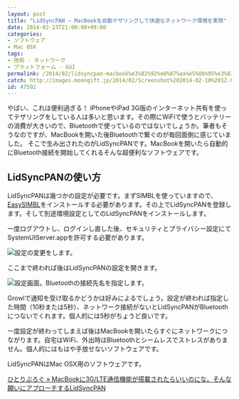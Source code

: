 ```yaml
---
layout: post
title: "LidSyncPAN – MacBookを自動テザリングして快適なネットワーク環境を実現"
date: 2014-02-23T21:00:00+09:00
categories:
- ソフトウェア
- Mac OSX
tags: 
- 技術 - ネットワーク
- プラットフォーム - GUI
permalink: /2014/02/lidsyncpan-macbook%e3%82%92%e8%87%aa%e5%8b%95%e3%83%86%e3%82%b6%e3%83%aa%e3%83%b3%e3%82%b0%e3%81%97%e3%81%a6%e5%bf%ab%e9%81%a9%e3%81%aa%e3%83%8d%e3%83%83%e3%83%88%e3%83%af%e3%83%bc%e3%82%af%e7%92%b0/
catch: http://images.moongift.jp/2014/02/Screenshot%202014-02-10%2012.02.52_thumb.c2a2555ddf3e4dfd77c654a61fb0aca4.png
id: 47592
---
```

やばい、これは便利過ぎる！
iPhoneやiPad 3G版のインターネット共有を使ってテザリングをしている人は多いと思います。その際にWiFiで使うとバッテリーの消費が大きいので、Bluetoothで使っているのではないでしょうか。筆者もそうなのですが、MacBookを開いた後Bluetoothで繋ぐのが毎回面倒に感じていました。
そこで生み出されたのがLidSyncPANです。MacBookを開いたら自動的にBluetooth接続を開始してくれるそんな超便利なソフトウェアです。

## LidSyncPANの使い方

LidSyncPANは幾つかの設定が必要です。まずSIMBLを使っていますので、[EasySIMBL](http://www.moongift.jp/2012/07/20120717/)をインストールする必要があります。その上でLidSyncPANを登録します。そして別途環境設定としてのLidSyncPANをインストールします。

一度ログアウトし、ログインし直した後、セキュリティとプライバシー設定にてSystemUIServer.appを許可する必要があります。

![設定の変更をします。](http://images.moongift.jp/2014/02/Screenshot%202014-02-10%2012.05.11_thumb.739b2da64acd411c254715160b248050.png "http://images.moongift.jp/2014/02/Screenshot%202014-02-10%2012.05.11.739b2da64acd411c254715160b248050.png")

ここまで終われば後はLidSyncPANの設定を開きます。

![設定画面。Bluetoothの接続先名を指定します。](http://images.moongift.jp/2014/02/Screenshot%202014-02-10%2012.02.52_thumb.c2a2555ddf3e4dfd77c654a61fb0aca4.png "http://images.moongift.jp/2014/02/Screenshot%202014-02-10%2012.02.52.c2a2555ddf3e4dfd77c654a61fb0aca4.png")

Growlで通知を受け取るかどうかは好みによるでしょう。設定が終われば指定した時間（10秒または5秒）、ネットワーク接続がないとLidSyncPANがBluetoothにつないでくれます。個人的には5秒がちょうど良いです。

一度設定が終わってしまえば後はMacBookを開いたらすぐにネットワークにつながります。自宅はWiFi、外出時はBluetoothとシームレスでストレスがありません。個人的にはもはや手放せないソフトウェアです。

LidSyncPANはMac OSX用のソフトウェアです。

[ひとりぶろぐ » MacBookに3G/LTE通信機能が搭載されたらいいのにな。そんな願いにアプローチするLidSyncPAN](http://hitoriblog.com/?p=22316)
